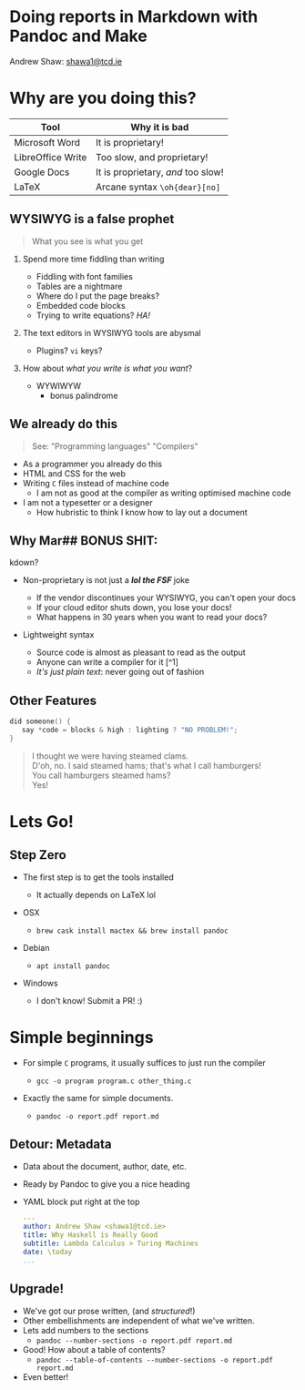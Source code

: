 # Doing reports in Markdown with Pandoc and Make
Andrew Shaw: shawa1@tcd.ie

# Why are you doing this?


| Tool              | Why it is bad                      |
|-------------------|------------------------------------|
| Microsoft Word    | It is proprietary!                 |
| LibreOffice Write | Too slow, and proprietary!         |
| Google Docs       | It is proprietary, _and_ too slow! |
| LaTeX             | Arcane syntax `\oh{dear}[no]`      |


## WYSIWYG is a false prophet

> What you see is what you get

1. Spend more time fiddling than writing
    - Fiddling with font families
    - Tables are a nightmare
    - Where do I put the page breaks?
    - Embedded code blocks
    - Trying to write equations? _*HA!*_

2. The text editors in WYSIWYG tools are abysmal
    - Plugins? `vi` keys?

3. How about _what you write is what you want_?
    - WYWIWYW
      - bonus palindrome 


## We already do this

> See: "Programming languages" "Compilers"

* As a programmer you already do this
* HTML and CSS for the web
* Writing `C` files instead of machine code
    - I am not as good at the compiler as writing optimised machine code
* I am not a typesetter or a designer
    - How hubristic to think I know how to lay out a document


## Why Mar## BONUS SHIT:
kdown?

* Non-proprietary is not just a _**lol the FSF**_ joke
    - If the vendor discontinues your WYSIWYG, you can't open your docs
    - If your cloud editor shuts down, you lose your docs!
    - What happens in 30 years when you want to read your docs?


* Lightweight syntax
    - Source code is almost as pleasant to read as the output
    - Anyone can write a compiler for it [^1]
    - _It's just plain text_: never going out of fashion

## Other Features
```c
did someone() {
   say *code = blocks & high : lighting ? "NO PROBLEM!";
}
```

> I thought we were having steamed clams.  
> D'oh, no. I said steamed hams; that's what I call hamburgers!  
> You call hamburgers steamed hams?  
> Yes!  

# Lets Go!

## Step Zero

* The first step is to get the tools installed
  - It actually depends on LaTeX lol

* OSX
    - `brew cask install mactex && brew install pandoc`
* Debian
    - `apt install pandoc`
* Windows
    - I don't know! Submit a PR! :)


# Simple beginnings

* For simple `C` programs, it usually suffices to just run the compiler
    - `gcc -o program program.c other_thing.c`

* Exactly the same for simple documents.
    - `pandoc -o report.pdf report.md`

## Detour: Metadata
* Data about the document, author, date, etc.
* Ready by Pandoc to give you a nice heading
* YAML block put right at the top

    ```yaml
    ---
    author: Andrew Shaw <shawa1@tcd.ie>
    title: Why Haskell is Really Good
    subtitle: Lambda Calculus > Turing Machines
    date: \today
    ...
    ```


## Upgrade!
* We've got our prose written, (and _structured_!)
* Other embellishments are independent of what we've written.
* Lets add numbers to the sections
    - `pandoc --number-sections -o report.pdf report.md`
* Good! How about a table of contents?
    - `pandoc --table-of-contents --number-sections -o report.pdf report.md`
* Even better!
